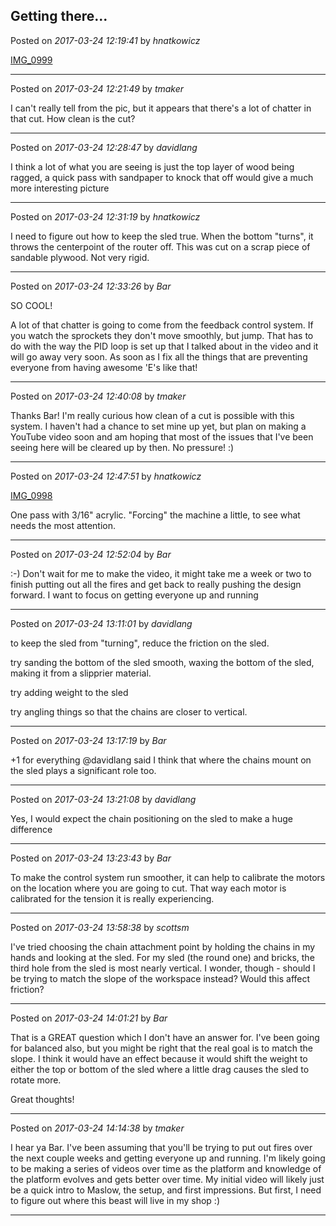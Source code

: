 ## Getting there...
Posted on *2017-03-24 12:19:41* by *hnatkowicz*

[IMG_0999](//muut.com/u/maslowcnc/s3/:maslowcnc:YXXr:img_0999.jpg.jpg)

---

Posted on *2017-03-24 12:21:49* by *tmaker*

I can't really tell from the pic, but it appears that there's a lot of chatter in that cut.  How clean is the cut?

---

Posted on *2017-03-24 12:28:47* by *davidlang*

I think a lot of what you are seeing is just the top layer of wood being ragged, a quick pass with sandpaper to knock that off would give a much more interesting picture

---

Posted on *2017-03-24 12:31:19* by *hnatkowicz*

I need to figure out how to keep the sled true. When the bottom "turns", it throws the centerpoint of the router off. This was cut on a scrap piece of sandable plywood. Not very rigid.

---

Posted on *2017-03-24 12:33:26* by *Bar*

SO COOL! 

A lot of that chatter is going to come from the feedback control system. If you watch the sprockets they don't move smoothly, but jump. That has to do with the way the PID loop is set up that I talked about in the video and it will go away very soon. As soon as I fix all the things that are preventing everyone from having awesome 'E's like that!

---

Posted on *2017-03-24 12:40:08* by *tmaker*

Thanks Bar! I'm really curious how clean of a cut is possible with this system.  I haven't had a chance to set mine up yet, but plan on making a YouTube video soon and am hoping that most of the issues that I've been seeing here will be cleared up by then.  No pressure! :)

---

Posted on *2017-03-24 12:47:51* by *hnatkowicz*

[IMG_0998](//muut.com/u/maslowcnc/s3/:maslowcnc:bjOz:img_0998.jpg.jpg) 

One pass with 3/16" acrylic. "Forcing" the machine a little, to see what needs the most attention.

---

Posted on *2017-03-24 12:52:04* by *Bar*

:-) Don't wait for me to make the video, it might take me a week or two to finish putting out all the fires and get back to really pushing the design forward. I want to focus on getting everyone up and running

---

Posted on *2017-03-24 13:11:01* by *davidlang*

to keep the sled from "turning", reduce the friction on the sled.

try sanding the bottom of the sled smooth, waxing the bottom of the sled, making it from a slipprier material.

try adding weight to the sled

try angling things so that the chains are closer to vertical.

---

Posted on *2017-03-24 13:17:19* by *Bar*

+1 for everything @davidlang said I think that where the chains mount on the sled plays a significant role too.

---

Posted on *2017-03-24 13:21:08* by *davidlang*

Yes, I would expect the chain positioning on the sled to make a huge difference

---

Posted on *2017-03-24 13:23:43* by *Bar*

To make the control system run smoother, it can help to calibrate the motors on the location where you are going to cut. That way each motor is calibrated for the tension it is really experiencing.

---

Posted on *2017-03-24 13:58:38* by *scottsm*

I've tried choosing the chain attachment point by holding the chains in my hands and looking at the sled. For my sled (the round one) and bricks, the third hole from the sled is most nearly vertical. I wonder, though - should I be trying to match the slope of the workspace instead? Would this affect friction?

---

Posted on *2017-03-24 14:01:21* by *Bar*

That is a GREAT question which I don't have an answer for. I've been going for balanced also, but you might be right that the real goal is to match the slope. I think it would have an effect because it would shift the weight to either the top or bottom of the sled where a little drag causes the sled to rotate more.

Great thoughts!

---

Posted on *2017-03-24 14:14:38* by *tmaker*

I hear ya Bar.  I've been assuming that you'll be trying to put out fires over the next couple weeks and getting everyone up and running.  I'm likely going to be making a series of videos over time as the platform and knowledge of the platform evolves and gets better over time.  My initial video will likely just be a quick intro to Maslow, the setup, and first impressions.  But first, I need to figure out where this beast will live in my shop :)

---


